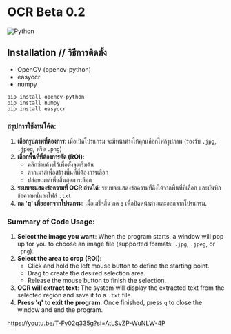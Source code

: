 # OCR Beta 0.2
![Python](https://img.shields.io/badge/python-3670A0?style=for-the-badge&logo=python&logoColor=ffdd54)
## Installation // วิธีการติดตั้ง
- OpenCV (opencv-python)
- easyocr
- numpy

```
pip install opencv-python
pip install numpy
pip install easyocr
```
### สรุปการใช้งานโค้ด:
1. **เลือกรูปภาพที่ต้องการ**: เมื่อเปิดโปรแกรม จะมีหน้าต่างให้คุณเลือกไฟล์รูปภาพ (รองรับ `.jpg`, `.jpeg`, หรือ `.png`)
2. **เลือกพื้นที่ที่ต้องการตัด (ROI)**: 
   - คลิกซ้ายค้างไว้เพื่อตั้งจุดเริ่มต้น
   - ลากเมาส์เพื่อสร้างพื้นที่ที่ต้องการเลือก
   - ปล่อยเมาส์เพื่อสิ้นสุดการเลือก
3. **ระบบจะแสดงข้อความที่ OCR อ่านได้**: ระบบจะแสดงข้อความที่ดึงได้จากพื้นที่ที่เลือก และบันทึกข้อความนั้นลงไฟล์ `.txt`
4. **กด 'q' เพื่อออกจากโปรแกรม**: เมื่อเสร็จสิ้น กด `q` เพื่อปิดหน้าต่างและออกจากโปรแกรม.

### Summary of Code Usage:

1. **Select the image you want**: When the program starts, a window will pop up for you to choose an image file (supported formats: `.jpg`, `.jpeg`, or `.png`).
2. **Select the area to crop (ROI)**: 
   - Click and hold the left mouse button to define the starting point.
   - Drag to create the desired selection area.
   - Release the mouse button to finish the selection.
3. **OCR will extract text**: The system will display the extracted text from the selected region and save it to a `.txt` file.
4. **Press 'q' to exit the program**: Once finished, press `q` to close the window and end the program.

https://youtu.be/T-Fv02q335g?si=AtLSvZP-WuNLW-4P
